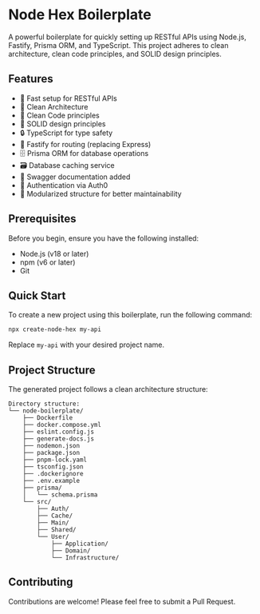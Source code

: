 # Node Hex Boilerplate

A powerful boilerplate for quickly setting up RESTful APIs using Node.js, Fastify, Prisma ORM, and TypeScript. This project adheres to clean architecture, clean code principles, and SOLID design principles.

## Features

- 🚀 Fast setup for RESTful APIs
- 🧱 Clean Architecture
- 🧼 Clean Code principles
- 🔧 SOLID design principles
- 🔒 TypeScript for type safety
- 🚂 Fastify for routing (replacing Express)
- 🗄️ Prisma ORM for database operations
- 🗃️ Database caching service
- 📜 Swagger documentation added
- 🔑 Authentication via Auth0
- 🔄 Modularized structure for better maintainability

## Prerequisites

Before you begin, ensure you have the following installed:

- Node.js (v18 or later)
- npm (v6 or later)
- Git

## Quick Start

To create a new project using this boilerplate, run the following command:

```bash
npx create-node-hex my-api
```

Replace `my-api` with your desired project name.

## Project Structure

The generated project follows a clean architecture structure:

```
Directory structure:
└── node-boilerplate/
    ├── Dockerfile
    ├── docker.compose.yml
    ├── eslint.config.js
    ├── generate-docs.js
    ├── nodemon.json
    ├── package.json
    ├── pnpm-lock.yaml
    ├── tsconfig.json
    ├── .dockerignore
    ├── .env.example
    ├── prisma/
    │   └── schema.prisma
    └── src/
        ├── Auth/
        ├── Cache/
        ├── Main/
        ├── Shared/
        └── User/
            ├── Application/
            ├── Domain/
            └── Infrastructure/
```

## Contributing

Contributions are welcome! Please feel free to submit a Pull Request.
